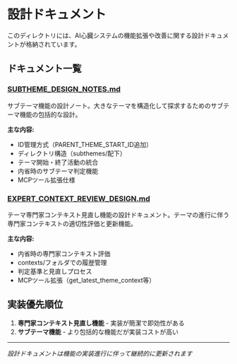 # 設計ドキュメント

このディレクトリには、AI心臓システムの機能拡張や改善に関する設計ドキュメントが格納されています。

## ドキュメント一覧

### [SUBTHEME_DESIGN_NOTES.md](./SUBTHEME_DESIGN_NOTES.md)
サブテーマ機能の設計ノート。大きなテーマを構造化して探求するためのサブテーマ機能の包括的な設計。

**主な内容:**
- ID管理方式（PARENT_THEME_START_ID追加）
- ディレクトリ構造（subthemes/配下）
- テーマ開始・終了活動の統合
- 内省時のサブテーマ判定機能
- MCPツール拡張仕様

### [EXPERT_CONTEXT_REVIEW_DESIGN.md](./EXPERT_CONTEXT_REVIEW_DESIGN.md)
テーマ専門家コンテキスト見直し機能の設計ドキュメント。テーマの進行に伴う専門家コンテキストの適切性評価と更新機能。

**主な内容:**
- 内省時の専門家コンテキスト評価
- contexts/フォルダでの履歴管理
- 判定基準と見直しプロセス
- MCPツール拡張（get_latest_theme_context等）

## 実装優先順位

1. **専門家コンテキスト見直し機能** - 実装が簡潔で即効性がある
2. **サブテーマ機能** - より包括的な機能だが実装コストが高い

---

*設計ドキュメントは機能の実装進行に伴って継続的に更新されます*